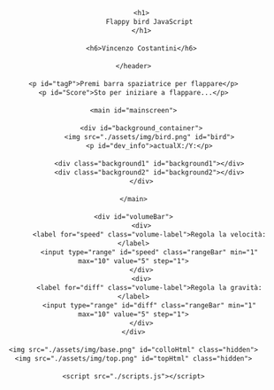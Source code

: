 <!DOCTYPE html>
<html lang="en">

<head>
    <meta charset="UTF-8">
    <meta name="viewport" content="width=device-width, initial-scale=1.0">
    <meta description="Flappy Bird realizzato in JS per esercizio">
    <link rel="stylesheet" href="./assets/css/reset.css">
    <link rel="stylesheet" href="./assets/css/style.css">
    <link rel="stylesheet" href="./assets/css/animations.css">
    <title>Flap flap flap</title>
</head>

<body>
    <header>

        <h1>
            Flappy bird JavaScript
        </h1>

        <h6>Vincenzo Costantini</h6>

    </header>

    <p id="tagP">Premi barra spaziatrice per flappare</p>
    <p id="Score">Sto per iniziare a flappare...</p>

    <main id="mainscreen">

        <div id="background_container">
            <img src="./assets/img/bird.png" id="bird">
            <p id="dev_info">actualX:/Y:</p>

            <div class="background1" id="background1"></div>
            <div class="background2" id="background2"></div>
        </div>

    </main>

    <div id="volumeBar">
        <div>
            <label for="speed" class="volume-label">Regola la velocità:</label>
            <input type="range" id="speed" class="rangeBar" min="1" max="10" value="5" step="1">
        </div>
        <div>
            <label for="diff" class="volume-label">Regola la gravità:</label>
            <input type="range" id="diff" class="rangeBar" min="1" max="10" value="5" step="1">
        </div>
    </div>

    <img src="./assets/img/base.png" id="colloHtml" class="hidden">
    <img src="./assets/img/top.png" id="topHtml" class="hidden">

    <script src="./scripts.js"></script>
</body>

</html>

<link rel="stylesheet" href="./assets/img/base.png">
